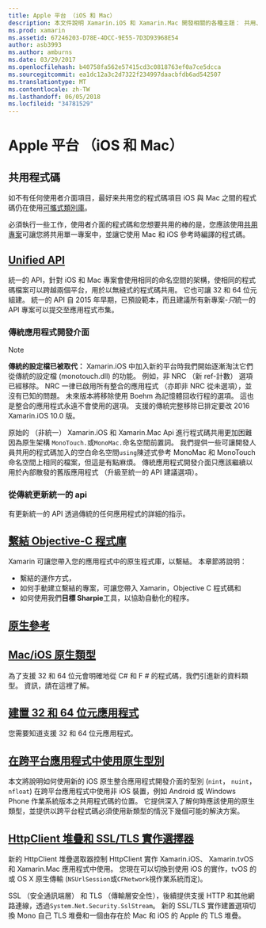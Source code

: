 ```yaml
---
title: Apple 平台 （iOS 和 Mac）
description: 本文件說明 Xamarin.iOS 和 Xamarin.Mac 開發相關的各種主題： 共用、 統一的 API，繫結 Objective C 程式庫、 原生參考、 原生類型，以及更多的程式碼。
ms.prod: xamarin
ms.assetid: 67246203-D78E-4DCC-9E55-7D3D93968E54
author: asb3993
ms.author: amburns
ms.date: 03/29/2017
ms.openlocfilehash: b40758fa562e57415cd3c0818763ef0a7ce5dcca
ms.sourcegitcommit: ea1dc12a3c2d7322f234997daacbfdb6ad542507
ms.translationtype: MT
ms.contentlocale: zh-TW
ms.lasthandoff: 06/05/2018
ms.locfileid: "34781529"
---
```

# <a name="apple-platform-ios-and-mac"></a>Apple 平台 （iOS 和 Mac）

## <a name="code-sharing"></a>共用程式碼

如不有任何使用者介面項目，最好来共用您的程式碼項目 iOS 與 Mac 之間的程式碼仍在使用[可攜式類別庫](~/cross-platform/app-fundamentals/pcl.md)。

必須執行一些工作，使用者介面的程式碼和您想要共用的棒的是，您應該使用[共用專案](~/cross-platform/app-fundamentals/shared-projects.md)可讓您將共用單一專案中，並讓它使用 Mac 和 iOS 參考時編譯的程式碼。

##  <a name="unified-apiunifiedindexmd"></a>[Unified API](unified/index.md)

統一的 API，針對 iOS 和 Mac 專案會使用相同的命名空間的架構，使相同的程式碼檔案可以跨越兩個平台，用於以無縫式的程式碼共用。 它也可讓 32 和 64 位元組建。 統一的 API 自 2015 年早期，已預設範本，而且建議所有新專案-*只*統一的 API 專案可以提交至應用程式市集。

### <a name="classic-apis"></a>傳統應用程式開發介面

> [!NOTE]
> **傳統的設定檔已被取代：** Xamarin.iOS 中加入新的平台時我們開始逐漸淘汰它們從傳統的設定檔 (monotouch.dll) 的功能。 例如，非 NRC （新 ref-計數） 選項已經移除。 NRC 一律已啟用所有整合的應用程式 （亦即非 NRC 從未選項），並沒有已知的問題。 未來版本將移除使用 Boehm 為記憶體回收行程的選項。 這也是整合的應用程式永遠不會使用的選項。 支援的傳統完整移除已排定要改 2016 Xamarin.iOS 10.0 版。

原始的 （非統一） Xamarin.iOS 和 Xamarin.Mac Api 進行程式碼共用更加困難因為原生架構 `MonoTouch.`或`MonoMac.`命名空間前置詞。  我們提供一些可讓開發人員共用的程式碼加入的空白命名空間`using`陳述式參考 MonoMac 和 MonoTouch 命名空間上相同的檔案，但這是有點麻煩。 傳統應用程式開發介面只應該繼續以用於內部散發的舊版應用程式 （升級至統一的 API 建議選項）。


### <a name="updating-from-classic-to-the-unified-api"></a>從傳統更新統一的 api

有更新統一的 API 透過傳統的任何應用程式的詳細的指示。

## <a name="binding-objective-c-librariesbindingindexmd"></a>[繫結 Objective-C 程式庫](binding/index.md)

Xamarin 可讓您帶入您的應用程式中的原生程式庫，以繫結。 本章節將說明：

- 繫結的運作方式，
- 如何手動建立繫結的專案，可讓您帶入 Xamarin，Objective C 程式碼和
- 如何使用我們**目標 Sharpie**工具，以協助自動化的程序。

## <a name="native-referencesnative-referencesmd"></a>[原生參考](native-references.md)

##  <a name="macios-native-typesnativetypesmd"></a>[Mac/iOS 原生類型](nativetypes.md)

為了支援 32 和 64 位元會明確地從 C# 和 F # 的程式碼，我們引進新的資料類型。   資訊，請在這裡了解。

##  <a name="building-32-and-64-bit-apps32-and-64indexmd"></a>[建置 32 和 64 位元應用程式](32-and-64/index.md)

您需要知道支援 32 和 64 位元應用程式。

## <a name="working-with-native-types-in-cross-platform-appsnative-types-cross-platformmd"></a>[在跨平台應用程式中使用原生型別](native-types-cross-platform.md)

本文將說明如何使用新的 iOS 原生整合應用程式開發介面的型別 (`nint`， `nuint`， `nfloat`) 在跨平台應用程式中使用非 iOS 裝置，例如 Android 或 Windows Phone 作業系統版本之共用程式碼的位置。
它提供深入了解何時應該使用的原生類型，並提供以跨平台程式碼必須使用新類型的情況下幾個可能的解決方案。

## <a name="httpclient-stack-and-ssltls-implementation-selectorhttp-stackmd"></a>[HttpClient 堆疊和 SSL/TLS 實作選擇器](http-stack.md)

新的 HttpClient 堆疊選取器控制 HttpClient 實作 Xamarin.iOS、 Xamarin.tvOS 和 Xamarin.Mac 應用程式中使用。 您現在可以切換到使用 iOS 的實作，tvOS 的或 OS X 原生傳輸 (`NSUrlSession`或`CFNetwork`視作業系統而定)。

SSL （安全通訊端層） 和 TLS （傳輸層安全性），後續提供支援 HTTP 和其他網路連線，透過`System.Net.Security.SslStream`。 新的 SSL/TLS 實作建置選項切換 Mono 自己 TLS 堆疊和一個由存在於 Mac 和 iOS 的 Apple 的 TLS 堆疊。
